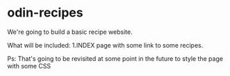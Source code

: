 # odin-recipes
We're going to build a basic recipe website.

What will be included:
1.INDEX page with some link to some recipes.

Ps: That's going to be revisited at some point in the future to style the page with some CSS 